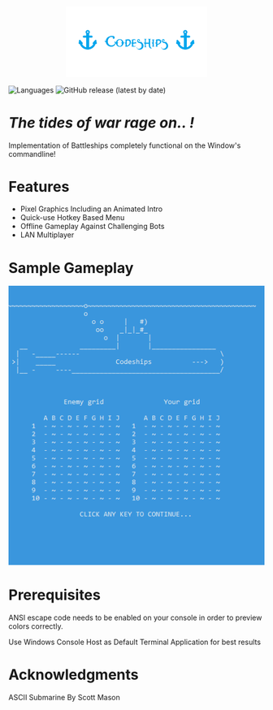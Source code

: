 <p align="center">
  <img src="https://github.com/Nizar1999/Codeships/blob/master/screenshots/Banner.png" width = 55%; height=55% />
</p>


![Languages](https://img.shields.io/badge/-C++-%23FC354C?style=for-the-badge&logo=cplusplus&logoColor=%230ABFBC) 
![GitHub release (latest by date)](https://img.shields.io/github/v/release/nizar1999/Codeships?style=for-the-badge&color=%2303a9f4)
# *The tides of war rage on.. !*

Implementation of Battleships completely functional on the Window's commandline!

# Features
- Pixel Graphics Including an Animated Intro
- Quick-use Hotkey Based Menu
- Offline Gameplay Against Challenging Bots
- LAN Multiplayer

# Sample Gameplay
![screen-gif](./screenshots/Gameplay.gif)

# Prerequisites
ANSI escape code needs to be enabled on your console in order to preview colors correctly.

Use Windows Console Host as Default Terminal Application for best results

# Acknowledgments
ASCII Submarine By Scott Mason
